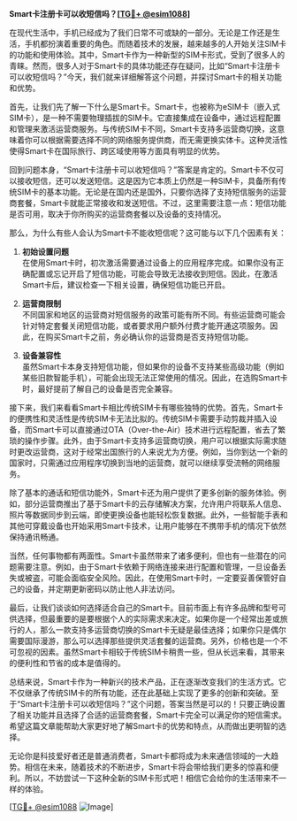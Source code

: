 **Smart卡注册卡可以收短信吗？[[TG💪+ @esim1088](https://t.me/s/esim1088)]**

在现代生活中，手机已经成为了我们日常不可或缺的一部分。无论是工作还是生活，手机都扮演着重要的角色。而随着技术的发展，越来越多的人开始关注SIM卡的功能和使用体验。其中，Smart卡作为一种新型的SIM卡形式，受到了很多人的青睐。然而，很多人对于Smart卡的具体功能还存在疑问，比如“Smart卡注册卡可以收短信吗？”今天，我们就来详细解答这个问题，并探讨Smart卡的相关功能和优势。

首先，让我们先了解一下什么是Smart卡。Smart卡，也被称为eSIM卡（嵌入式SIM卡），是一种不需要物理插拔的SIM卡。它直接集成在设备中，通过远程配置和管理来激活运营商服务。与传统SIM卡不同，Smart卡支持多运营商切换，这意味着你可以根据需要选择不同的网络服务提供商，而无需更换实体卡。这种灵活性使得Smart卡在国际旅行、跨区域使用等方面具有明显的优势。

回到问题本身，“Smart卡注册卡可以收短信吗？”答案是肯定的。Smart卡不仅可以接收短信，还可以发送短信。这是因为它本质上仍然是一种SIM卡，具备所有传统SIM卡的基本功能。无论是在国内还是国外，只要你选择了支持短信服务的运营商套餐，Smart卡就能正常接收和发送短信。不过，这里需要注意一点：短信功能是否可用，取决于你所购买的运营商套餐以及设备的支持情况。

那么，为什么有些人会认为Smart卡不能收短信呢？这可能与以下几个因素有关：

1. **初始设置问题**  
   在使用Smart卡时，初次激活需要通过设备上的应用程序完成。如果你没有正确配置或忘记开启了短信功能，可能会导致无法接收到短信。因此，在激活Smart卡后，建议检查一下相关设置，确保短信功能已开启。

2. **运营商限制**  
   不同国家和地区的运营商对短信服务的政策可能有所不同。有些运营商可能会针对特定套餐关闭短信功能，或者要求用户额外付费才能开通这项服务。因此，在购买Smart卡之前，务必确认你的运营商是否支持短信功能。

3. **设备兼容性**  
   虽然Smart卡本身支持短信功能，但如果你的设备不支持某些高级功能（例如某些旧款智能手机），可能会出现无法正常使用的情况。因此，在选购Smart卡时，最好提前了解自己的设备是否完全兼容。

接下来，我们来看看Smart卡相比传统SIM卡有哪些独特的优势。首先，Smart卡的便携性和灵活性是传统SIM卡无法比拟的。传统SIM卡需要手动剪裁并插入设备，而Smart卡可以直接通过OTA（Over-the-Air）技术进行远程配置，省去了繁琐的操作步骤。此外，由于Smart卡支持多运营商切换，用户可以根据实际需求随时更改运营商，这对于经常出国旅行的人来说尤为方便。例如，当你到达一个新的国家时，只需通过应用程序切换到当地的运营商，就可以继续享受流畅的网络服务。

除了基本的通话和短信功能外，Smart卡还为用户提供了更多创新的服务体验。例如，部分运营商推出了基于Smart卡的云存储解决方案，允许用户将联系人信息、照片等数据同步到云端，即使更换设备也能轻松恢复数据。此外，一些智能手表和其他可穿戴设备也开始采用Smart卡技术，让用户能够在不携带手机的情况下依然保持通讯畅通。

当然，任何事物都有两面性。Smart卡虽然带来了诸多便利，但也有一些潜在的问题需要注意。例如，由于Smart卡依赖于网络连接来进行配置和管理，一旦设备丢失或被盗，可能会面临安全风险。因此，在使用Smart卡时，一定要妥善保管好自己的设备，并定期更新密码以防止他人非法访问。

最后，让我们谈谈如何选择适合自己的Smart卡。目前市面上有许多品牌和型号可供选择，但最重要的是要根据个人的实际需求来决定。如果你是一个经常出差或旅行的人，那么一款支持多运营商切换的Smart卡无疑是最佳选择；如果你只是偶尔需要国际漫游，那么可以选择那些提供灵活套餐的运营商。另外，价格也是一个不可忽视的因素。虽然Smart卡相较于传统SIM卡稍贵一些，但从长远来看，其带来的便利性和节省的成本是值得的。

总结来说，Smart卡作为一种新兴的技术产品，正在逐渐改变我们的生活方式。它不仅继承了传统SIM卡的所有功能，还在此基础上实现了更多的创新和突破。至于“Smart卡注册卡可以收短信吗？”这个问题，答案当然是可以的！只要正确设置了相关功能并且选择了合适的运营商套餐，Smart卡完全可以满足你的短信需求。希望这篇文章能帮助大家更好地了解Smart卡的优势和特点，从而做出更明智的选择。

无论你是科技爱好者还是普通消费者，Smart卡都将成为未来通信领域的一大趋势。相信在未来，随着技术的不断进步，Smart卡将会带给我们更多的惊喜和便利。所以，不妨尝试一下这种全新的SIM卡形式吧！相信它会给你的生活带来不一样的体验。

[[TG💪+ @esim1088](https://t.me/s/esim1088) ![Image](https://i.postimg.cc/4NQfJmqS/Snipaste-2025-05-13-00-14-12.png)]
